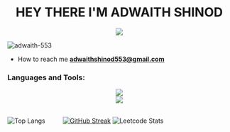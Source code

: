 <h1 align="center">HEY THERE I'M ADWAITH SHINOD </h1>
<!-- <h3 align="center">A passionate WEB developer from India</h3> -->
<p align="center"><img src="https://repository-images.githubusercontent.com/588181932/e36ec678-7984-4cdd-8e4c-a3932772ff8e"/>
<p align="left"> <img src="https://komarev.com/ghpvc/?username=adwaith-553&label=Profile%20views&color=0e75b6&style=flat" alt="adwaith-553" /> </p>

-  How to reach me **adwaithshinod553@gmail.com**



<h3 align="left">Languages and Tools:</h3>
<div align="center">
    <img src="https://skillicons.dev/icons?i=react,bootstrap,html,css,vscode,github,tailwind,git,vite,prisma,go,npm,redis" />
    <br/>
    <img src="https://skillicons.dev/icons?i=nodejs,python,javascript,typescript,postman,express,mongodb,java,mysql,c,cpp,postgres" /><br>
</div>
<br/>

![Top Langs](https://github-readme-stats.vercel.app/api/top-langs/?username=adwaith-553&layout=compact&theme=merko)
&emsp;
&emsp;
[![GitHub Streak](https://github-readme-streak-stats.herokuapp.com?user=ADWAITH-553&theme=dark&hide_border=true&border_radius=7.1)](https://git.io/streak-stats)
![Leetcode Stats](https://leetcard.jacoblin.cool/adwaithshinod553?theme=dark)
